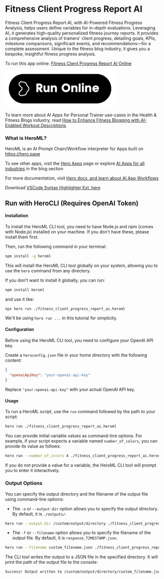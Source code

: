 # Fitness Client Progress Report AI

Fitness Client Progress Report AI, with AI-Powered Fitness Progress Analysis, helps users define variables for in-depth evaluations. Leveraging AI, it generates high-quality personalized fitness journey reports. It provides a comprehensive analysis of trainers' client progress, detailing goals, KPIs, milestone comparisons, significant events, and recommendations—for a complete assessment. Unique to the fitness blog industry, it gives you a bespoke, insightful fitness progress analysis.

To run this app online: [Fitness Client Progress Report AI Online](https://hero.page/app/fitness-client-progress-report-ai-ai-powered-fitness-progress-analysis/NoQ0CHBhwef6h398Hi6G)

[![Run Fitness Client Progress Report AI Online](/assets/run.svg)](https://hero.page/app/fitness-client-progress-report-ai-ai-powered-fitness-progress-analysis/NoQ0CHBhwef6h398Hi6G)

To learn more about AI Apps for Personal Trainer use-cases in the Health & Fitness Blogs industry, read [How to Enhance Fitness Blogging with AI-Enabled Workout Descriptions](https://hero.page/blog/ai/health-and-fitness-blogs/how-to-enhance-fitness-blogging-with-ai-enabled-workout-descriptions/170938)

### What is HeroML?
HeroML is an AI Prompt Chain/Workflow interpreter for Apps built on https://hero.page 

To see other apps, visit the [Hero Apps](https://hero.page/apps) page or explore [AI Apps for all industries](https://hero.page/blog) in the blog section

For more documentation, visit [Hero docs, and learn about AI App Workflows](https://hero.page/tutorials/introduction-to-heroml)

Download [VSCode Syntax Highlighter Ext. here](https://marketplace.visualstudio.com/items?itemName=hero-page.heroml)

## Run with HeroCLI (Requires OpenAI Token)

#### Installation

To install the HeroML CLI tool, you need to have Node.js and npm (comes with Node.js) installed on your machine. If you don't have these, please install them first. 

Then, run the following command in your terminal:

```bash
npm install -g heroml
```

This will install the HeroML CLI tool globally on your system, allowing you to use the `hero` command from any directory.

If you don't want to install it globally, you can run:

```bash
npm install heroml
```

and use it like:

```bash
npx hero run ./fitness_client_progress_report_ai.heroml
```

We'll be using `hero run ...` in this tutorial for simplicity.

#### Configuration

Before using the HeroML CLI tool, you need to configure your OpenAI API key. 

Create a `heroconfig.json` file in your home directory with the following content:

```json
{
  "openaiApiKey": "your-openai-api-key"
}
```

Replace `"your-openai-api-key"` with your actual OpenAI API key.

#### Usage

To run a HeroML script, use the `run` command followed by the path to your script:

```bash
hero run ./fitness_client_progress_report_ai.heroml
```

You can provide initial variable values as command-line options. For example, if your script expects a variable named `number_of_colors`, you can provide its value as follows:

```bash
hero run --number_of_colors 4 ./fitness_client_progress_report_ai.heroml
```

If you do not provide a value for a variable, the HeroML CLI tool will prompt you to enter it interactively.

### Output Options

You can specify the output directory and the filename of the output file using command-line options:

- The `-o` or `--output-dir` option allows you to specify the output directory. By default, it is `./outputs/`.

```bash
hero run --output-dir /custom/output/directory ./fitness_client_progress_report_ai.heroml
```

- The `-f` or `--filename` option allows you to specify the filename of the output file. By default, it is `response_TIMESTAMP.json`.

```bash
hero run --filename custom_filename.json ./fitness_client_progress_report_ai.heroml
```

The CLI tool writes the output to a JSON file in the specified directory. It will print the path of the output file to the console:

```bash
Success! Output written to /custom/output/directory/custom_filename.json
```

